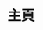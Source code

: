 ---
home: true
icon: home
title: 主頁
heroImage: https://theme-hope-assets.vuejs.press/logo.svg
bgImage: https://theme-hope-assets.vuejs.press/bg/6-light.svg
bgImageDark: https://theme-hope-assets.vuejs.press/bg/6-dark.svg
bgImageStyle:
  background-attachment: fixed
heroText: YuSeries Docs
tagline: YuSeries 系列插件與合作夥伴插件文檔庫
actions:
  - text: 指南
    icon: mdi:compass-outline
    link: ./demo/
    type: primary

highlights:
  - header: YuSeries 系列插件
    # image: /assets/image/features.svg
    # bgImage: https://theme-hope-assets.vuejs.press/bg/1-light.svg
    # bgImageDark: https://theme-hope-assets.vuejs.press/bg/1-dark.svg
    features:
      - title: YuIllustration
        icon: material-symbols:book-outline
        details: 一款強大的圖鑑插件, 但不止圖鑑, 無限類別, 豐富解鎖條件, 高度客製化. 
        link: https://theme-hope.vuejs.press/zh/guide/feature/catalog.html

      - title: YuSpawnerHologram
        icon: fluent-emoji-high-contrast:alien-monster
        details: 為你的 MythicMobsSpawner 添加全息重生時間顯示.
        link: https://theme-hope.vuejs.press/zh/guide/feature/comment.html

      - title: YuBattleMusic
        icon: mingcute:music-fill
        details: 為你的伺服器添加戰鬥音樂, 支持單個怪物, 全局音樂, 高度客製化.
        link: https://theme-hope.vuejs.press/zh/guide/feature/page-info.html

      - title: YuItemAction
        icon: grommet-icons:action
        details: 輕量且簡單的物品執行腳本動作插件.
        link: https://theme-hope.vuejs.press/zh/guide/feature/encrypt.html

      - title: YuVarieLevel
        icon: ion:water
        details: 為你的伺服器添加變量等級系統, 支持多等級, 自定義經驗值公式, 升級時腳本.
        link: https://theme-hope.vuejs.press/zh/guide/feature/search.html

  - header: 合作夥伴插件
    features:
      - title: Adyeshach
        icon: mingcute:eye-fill
        details: 超低能耗的虛擬實體插件, 更先進的 NPC 插件
        link: https://github.com/taboolib/Adyeshach
      
      - title: Chemdah
        icon: emojione-monotone:mouth
        details: 跨時代的任務與對話插件
        link: https://github.com/taboolib/Chemdah

      - title: Zaphkiel
        icon: ri:sword-line
        details: 強大的物品庫插件, 前後端分離設計, 發包 lore, 以及更多...
        link: https://github.com/taboolib/Zaphkiel
      
copyright: Copyright © 2023-2024 L1An
---